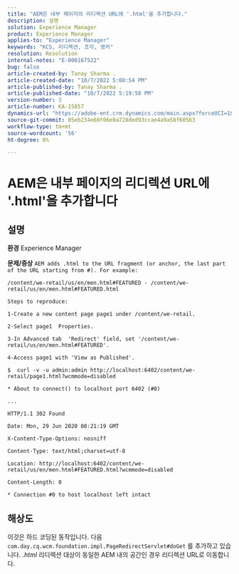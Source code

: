 ```yaml
---
title: "AEM은 내부 페이지의 리디렉션 URL에 '.html'을 추가합니다."
description: 설명
solution: Experience Manager
product: Experience Manager
applies-to: "Experience Manager"
keywords: "KCS, 리디렉션, 조각, 앵커"
resolution: Resolution
internal-notes: "E-000167522"
bug: false
article-created-by: Tanay Sharma .
article-created-date: "10/7/2022 5:08:54 PM"
article-published-by: Tanay Sharma .
article-published-date: "10/7/2022 5:19:58 PM"
version-number: 3
article-number: KA-15857
dynamics-url: "https://adobe-ent.crm.dynamics.com/main.aspx?forceUCI=1&pagetype=entityrecord&etn=knowledgearticle&id=fcc1d6b3-6246-ed11-bba2-0022480868ff"
source-git-commit: 05eb234e60f06e0a728ded93ccae4a9a58f60563
workflow-type: tm+mt
source-wordcount: '56'
ht-degree: 8%

---
```


# AEM은 내부 페이지의 리디렉션 URL에 &#39;.html&#39;을 추가합니다

## 설명


<b>환경</b>
Experience Manager

<b>문제/증상</b>
`AEM adds .html to the URL fragment (or anchor, the last part of the URL starting from #). For example:`


```
/content/we-retail/us/en/men.html#FEATURED - /content/we-retail/us/en/men.html#FEATURED.html

Steps to reproduce:
```



```
1-Create a new content page page1 under /content/we-retail.
```



```
2-Select page1  Properties.
```



```
3-In Advanced tab  'Redirect' field, set '/content/we-retail/us/en/men.html#FEATURED'.
```



```
4-Access page1 with 'View as Published'.
```



```
$  curl -v -u admin:admin http://localhost:6402/content/we-retail/page1.html?wcmmode=disabled
```



```
* About to connect() to localhost port 6402 (#0)
```



```
...
```



```
HTTP/1.1 302 Found
```



```
Date: Mon, 29 Jun 2020 08:21:19 GMT
```



```
X-Content-Type-Options: nosniff
```



```
Content-Type: text/html;charset=utf-8
```



```
Location: http://localhost:6402/content/we-retail/us/en/men.html#FEATURED.html?wcmmode=disabled
```



```
Content-Length: 0
```



```
* Connection #0 to host localhost left intact
```



## 해상도


이것은 하드 코딩된 동작입니다. 다음 `com.day.cq.wcm.foundation.impl.PageRedirectServlet#doGet` 를 추가하고 있습니다. *.html* 리디렉션 대상이 동일한 AEM 내의 공간인 경우 리디렉션 URL로 이동합니다.
